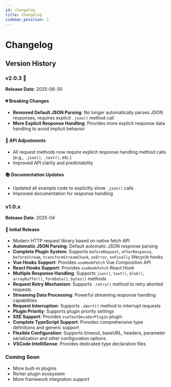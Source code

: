 ```yaml
---
id: changelog
title: Changelog
sidebar_position: 1
---
```


# Changelog

## Version History

### v2.0.3 🎉
**Release Date**: 2025-06-30

#### 💔 Breaking Changes
- **Removed Default JSON Parsing**: No longer automatically parses JSON responses, requires explicit `.json()` method call
- **More Explicit Response Handling**: Provides more explicit response data handling to avoid implicit behavior

#### 🔧 API Adjustments
- All request methods now require explicit response handling method calls (e.g., `.json()`, `.text()`, etc.)
- Improved API clarity and predictability

#### 📚 Documentation Updates
- Updated all example code to explicitly show `.json()` calls
- Improved documentation for response handling

### v1.0.x
**Release Date**: 2025-04

#### 🎯 Initial Release
- Modern HTTP request library based on native fetch API
- **Automatic JSON Parsing**: Default automatic JSON response parsing
- **Complete Plugin System**: Supports `beforeRequest`, `afterResponse`, `beforeStream`, `transformStreamChunk`, `onError`, `onFinally` lifecycle hooks
- **Vue Hooks Support**: Provides `useHookFetch` Vue Composition API
- **React Hooks Support**: Provides `useHookFetch` React Hook
- **Multiple Response Handling**: Supports `json()`, `text()`, `blob()`, `arrayBuffer()`, `formData()`, `bytes()` methods
- **Request Retry Mechanism**: Supports `.retry()` method to retry aborted requests
- **Streaming Data Processing**: Powerful streaming response handling capabilities
- **Request Interruption**: Supports `.abort()` method to interrupt requests
- **Plugin Priority**: Supports plugin priority settings
- **SSE Support**: Provides `sseTextDecoderPlugin` plugin
- **Complete TypeScript Support**: Provides comprehensive type definitions and generic support
- **Flexible Configuration**: Supports timeout, baseURL, headers, parameter serialization and other configuration options
- **VSCode IntelliSense**: Provides dedicated type declaration files

### Coming Soon
- More built-in plugins
- Richer plugin ecosystem
- More framework integration support
